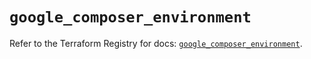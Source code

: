 # `google_composer_environment`

Refer to the Terraform Registry for docs: [`google_composer_environment`](https://registry.terraform.io/providers/hashicorp/google/5.11.0/docs/resources/composer_environment).
